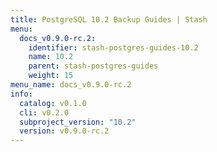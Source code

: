 ```yaml
---
title: PostgreSQL 10.2 Backup Guides | Stash
menu:
  docs_v0.9.0-rc.2:
    identifier: stash-postgres-guides-10.2
    name: 10.2
    parent: stash-postgres-guides
    weight: 15
menu_name: docs_v0.9.0-rc.2
info:
  catalog: v0.1.0
  cli: v0.2.0
  subproject_version: "10.2"
  version: v0.9.0-rc.2
---
```


